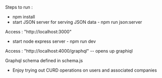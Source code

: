 Steps to run :

- npm install
- start JSON server for serving JSON data - npm run json:server

Access : "http://localhost:3000"

- start node express server - npm run dev

Access : "http://localhost:4000/graphql" -- opens up graphiql

Graphql schema defined in schema.js

- Enjoy trying out CURD operations on users and associated companies